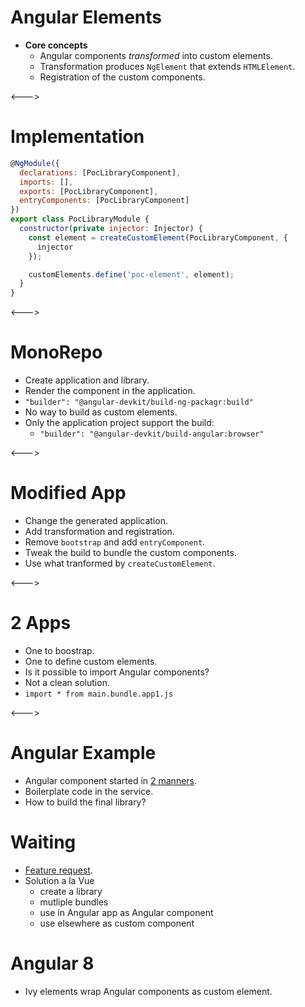 # Angular Elements

- **Core concepts**
  - Angular components _transformed_ into custom elements.
  - Transformation produces `NgElement` that extends `HTMLElement`.
  - Registration of the custom components.

<--->

# Implementation

```javascript
@NgModule({
  declarations: [PocLibraryComponent],
  imports: [],
  exports: [PocLibraryComponent],
  entryComponents: [PocLibraryComponent]
})
export class PocLibraryModule {
  constructor(private injector: Injector) {
    const element = createCustomElement(PocLibraryComponent, {
      injector
    });

    customElements.define('poc-element', element);
  }
}
```

<--->

# MonoRepo

- Create application and library.
- Render the component in the application.
- `"builder": "@angular-devkit/build-ng-packagr:build"`
- No way to build as custom elements.
- Only the application project support the build:
  - `"builder": "@angular-devkit/build-angular:browser"`

<--->

# Modified App

- Change the generated application.
- Add transformation and registration.
- Remove `bootstrap` and add `entryComponent`.
- Tweak the build to bundle the custom components.
- Use what tranformed by `createCustomElement`.

<--->

# 2 Apps

- One to boostrap.
- One to define custom elements.
- Is it possible to import Angular components?
- Not a clean solution.
- `import * from main.bundle.app1.js`

<--->

# Angular Example

- Angular component started in [2 manners](https://angular.io/guide/elements).
- Boilerplate code in the service.
- How to build the final library?

# Waiting

- [Feature request](https://github.com/angular/angular-cli/issues/13999).
- Solution a la Vue
  - create a library
  - mutliple bundles
  - use in Angular app as Angular component
  - use elsewhere as custom component

# Angular 8

- Ivy elements wrap Angular components as custom element.

